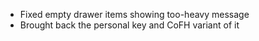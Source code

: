- Fixed empty drawer items showing too-heavy message
- Brought back the personal key and CoFH variant of it